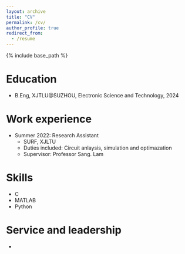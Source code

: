 ```yaml
---
layout: archive
title: "CV"
permalink: /cv/
author_profile: true
redirect_from:
  - /resume
---
```


{% include base_path %}

Education
======
* B.Eng, XJTLU@SUZHOU, Electronic Science and Technology, 2024

Work experience
======
* Summer 2022: Research Assistant
  * SURF, XJLTU
  * Duties included: Circuit anlaysis, simulation and optimazation
  * Supervisor: Professor Sang. Lam  

Skills
======
* C
* MATLAB
* Python
  
Service and leadership
======
* 

